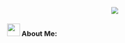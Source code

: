 <h1 align = "center">
  <a href = "https://git.io/typing.svg">
    <img src = "https://readme-typing-svg.herokuapp.com/?lines=This+is+Ritesh+Mishra!!;Nice+to+meet+you+%F0%9F%91%8B&center=true&size=30">
    </a>
  </h1>
  
  
  ###  <img src="https://raw.githubusercontent.com/TheDudeThatCode/TheDudeThatCode/master/Assets/Designer.gif"  height="30px">  About Me:
